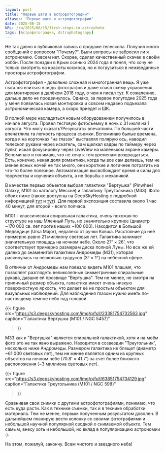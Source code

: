 ```yaml
---
layout: post
title: "Первые шаги в астрофотографии"
aliases: "Первые шаги в астрофотографии"
date: 2025-08-15
URL: /ru/2025/08/15/first-steps-in-astrophoto
tags: [Астрофотография, Astrophotograpy]
---
```


Не так давно я публиковал запись о продаже телескопа. Получил много сообщений с вопросом "Почему?". Были вопросы не забросил ли я астрономию. Совсем нет. Скорее, сделал качественный скачек в своём хобби. После поездки в Крым осенью 2024 года я понял, что хочу не только смотреть на красоты космоса, но и погрузиться в неизведанные просторы астрофотографии.

Астрофотография - довольно сложная и многогранная вещь. Я уже пытался влиться в ряды фотографов и даже спаял схему управления для монтировки в далёком 2018 году, о чем я писал [тут](https://eshishkin.github.io/ru/2018/05/20/handmade-auto-guider-for-eq-mounts/). К сожалению, дальше дело не продвинулось. Однако, за первое полугодие 2025 года у меня появилась новая монтировка и совсем недавно подъехала астрономическая камера, а скоро приедет и ШК.

В полной мере насладиться новым оборудованием получилось в начале августа. Провел тестовую фотосъемку в ночь с 31 июля на 1 августа. Что могу сказать?Результаты впечатлили. По большей части впечатлила та легкость процесса съемки. Вспоминаю былые времена, когда я на корточках "на глазок" выставлял полярую ось, наводил телескоп руками через искатель, сам щелкал кадры по таймеру через пульт, искал фокусировку через LiveView на маленьком экране камеры. Вспоминаю и понимаю, что не хочу к тем временам возвращаться. Есть, конечно, некая доля романтики, когда ты все сам делаешь, тем не менее ясных ночей не так много, они короткие и логичнее потратить на что-то более полезное. Автоматизация высвобождает время и силы для творчества и изучения объекта, а не борьбы с механикой.

В качестве первых объектов выбрал галактики "Вертушка" (Pinwheel Galaxy, M101 по каталогу Мессье) и галактику Треугольника (M33). Фото обоих ниже (также доступны на DeepSkyHosting с подробной информацией [тут](https://deepskyhosting.com/Cdw6IEb) и [тут](https://deepskyhosting.com/AER0Jk3)). Для первой экспозиция составила около 1 час 40 минут, для второй - всего полчаса.

M101 - классическая спиральная галактика, очень похожая по структуре на наш Млечный Путь, но значительно крупнее (диаметр ~170 000 св. лет против наших ~100 000). Находится в Большой Медведице (Ursa Major), недалеко от ручки Ковша. Расстояние до неё примерно равно 21 миллиону световых лет. Галактика занимает значительную площадь на ночном небе. Около 27' × 26', что соответствует примерно размерам диска полной Луны. Но все же ей далеко до знаменитой галактики Андромеды (M31), которая раскинулась на несколько градусов (3° × 1°) на небесной сфере.
  
В отличии от Андромеды нам повезло видеть M101 плашмя, что позволяет разглядеть великолепные симметричные спиральные рукава, давшие ей прозвище "Вертушка".
Тем не менее, не смотря на приличный размер объекта, галактика имеет очень низкую поверхностную яркость, что делает её не простым объектом для визуальных наблюдений. Для наблюдения глазом нужно иметь по-настоящему темное небо над головой.

{{< figure
    src="https://s3.deepskyhosting.com/img/p/full/23381754732563.jpg"
    caption="Галактика Вертушка (M101 / NGC 5457)"
>}}

M33 как и "Вертушка" является спиральной галактикой, хотя и на моём фото это не так явно выражено. Находится в созвездии "Треугольник", несколько ниже Андромеды. Размером галактика не блещет (диаметр ~61 000 световых лет), тем не менее является одним из крупных объектов на ночном небе (70.8' × 41.7') за счет более близкого расположения (~3 миллиона световых лет).

{{< figure
    src="https://s3.deepskyhosting.com/img/p/full/63851754734129.jpg"
    caption="Галактика Треугольника (M101 / NGC 598)"
>}}


Сравнивая свои снимки с другими астрофотографиями, понимаю, что есть куда расти. Как в технике съемки, так и в технике обработки материала. Тем не менее, первым полученным результатом доволен. В дальнейшем планирую вести колонку со своими фотографиями и небольшой научной популярной сводкой о снимаемой объекте. Тем самым, внесу хоть и небольшой, но вклад в популяризацию астрономии :).

На этом, пожалуй, закончу. Всем чистого и звездного неба!

